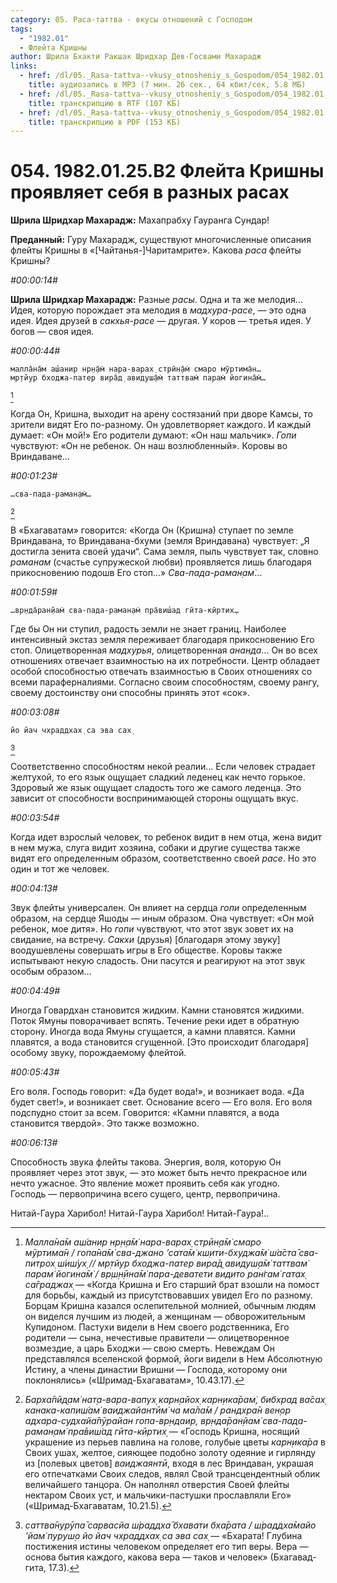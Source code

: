 ```yaml
---
category: 05. Раса-таттва - вкусы отношений с Господом
tags:
  - "1982.01"
  - Флейта Кришны
author: Шрила Бхакти Ракшак Шридхар Дев-Госвами Махарадж
links:
  - href: /dl/05._Rasa-tattva--vkusy_otnosheniy_s_Gospodom/054_1982.01.25.B2_SridharMj_Fleyta_Krishny_proyavlyayet_sebya_v_raznyh_rasah.mp3
    title: аудиозапись в MP3 (7 мин. 26 сек., 64 кбит/сек, 5.8 МБ)
  - href: /dl/05._Rasa-tattva--vkusy_otnosheniy_s_Gospodom/054_1982.01.25.B2_SridharMj_Fleyta_Krishny_proyavlyayet_sebya_v_raznyh_rasah.rtf
    title: транскрипцию в RTF (107 КБ)
  - href: /dl/05._Rasa-tattva--vkusy_otnosheniy_s_Gospodom/054_1982.01.25.B2_SridharMj_Fleyta_Krishny_proyavlyayet_sebya_v_raznyh_rasah.pdf
    title: транскрипцию в PDF (153 КБ)
---
```


# 054. 1982.01.25.B2 Флейта Кришны проявляет себя в разных расах

**Шрила Шридхар Махарадж:** Махапрабху Гауранга Сундар!

**Преданный:** Гуру Махарадж, существуют многочисленные описания флейты Кришны в «[Чайтанья-]Чаритамрите». Какова *раса* флейты Кришны?

*#00:00:14#*

**Шрила Шридхар Махарадж:** Разные *расы*. Одна и та же мелодия… Идея, которую порождает эта мелодия в *мадхура-расе*, — это одна идея. Идея друзей в *сакхья-расе* — другая. У коров — третья идея. У богов — своя идея.

*#00:00:44#*

    малла̄на̄м аш́анир нр̣н̣а̄м̇ нара-варах̣ стрӣн̣а̄м̇ смаро мӯртима̄н…
    мр̣тйур бходжа-патер вира̄д̣ авидуш̣а̄м̇ таттвам̇ парам̇ йогина̄м̇…
[^_ftn1]

Когда Он, Кришна, выходит на арену состязаний при дворе Камсы, то зрители видят Его по-разному. Он удовлетворяет каждого. И каждый думает: «Он мой!» Его родители думают: «Он наш мальчик». *Гопи* чувствуют: «Он не ребенок. Он наш возлюбленный». Коровы во Вриндаване…

*#00:01:23#*

    …сва-пада-раман̣ам̇…
[^_ftn2]

В «Бхагаватам» говорится: «Когда Он (Кришна) ступает по земле Вриндавана, то Вриндавана-бхуми (земля Вриндавана) чувствует: „Я достигла зенита своей удачи“. Сама земля, пыль чувствует так, словно *раманам* (счастье супружеской любви) проявляется лишь благодаря прикосновению подошв Его стоп…» *Сва-пада-раман̣ам̇*…

*#00:01:59#*

    …вр̣нда̄ран̣йам̇ сва-пада-раман̣ам̇ пра̄виш́ад гӣта-кӣртих̣…

Где бы Он ни ступил, радость земли не знает границ. Наиболее интенсивный экстаз земля переживает благодаря прикосновению Его стоп. Олицетворенная *мадхурья*, олицетворенная *ананда*… Он во всех отношениях отвечает взаимностью на их потребности. Центр обладает особой способностью отвечать взаимностью в Своих отношениях со всеми параферналиями. Согласно своим способностям, своему рангу, своему достоинству они способны принять этот «сок».

*#00:03:08#*

    йо йач чхраддхах̣ са эва сах̣
[^_ftn3]

Соответственно способностям некой реалии… Если человек страдает желтухой, то его язык ощущает сладкий леденец как нечто горькое. Здоровый же язык ощущает сладость того же самого леденца. Это зависит от способности воспринимающей стороны ощущать вкус.

*#00:03:54#*

Когда идет взрослый человек, то ребенок видит в нем отца, жена видит в нем мужа, слуга видит хозяина, собаки и другие существа также видят его определенным образом, соответственно своей *расе*. Но это один и тот же человек.

*#00:04:13#*

Звук флейты универсален. Он влияет на сердца *гопи* определенным образом, на сердце Яшоды — иным образом. Она чувствует: «Он мой ребенок, мое дитя». Но *гопи* чувствуют, что этот звук зовет их на свидание, на встречу. *Сакхи* (друзья) [благодаря этому звуку] воодушевлены совершать игры в Его обществе. Коровы также испытывают некую сладость. Они пасутся и реагируют на этот звук особым образом…

*#00:04:49#*

Иногда Говардхан становится жидким. Камни становятся жидкими. Поток Ямуны поворачивает вспять. Течение реки идет в обратную сторону. Иногда вода Ямуны сгущается, а камни плавятся. Камни плавятся, а вода становится сгущенной. [Это происходит благодаря] особому звуку, порождаемому флейтой.

*#00:05:43#*

Его воля. Господь говорит: «Да будет вода!», и возникает вода. «Да будет свет!», и возникает свет. Основание всего — Его воля. Его воля подспудно стоит за всем. Говорится: «Камни плавятся, а вода становится твердой». Это также возможно.

*#00:06:13#*

Способность звука флейты такова. Энергия, воля, которую Он проявляет через этот звук, — это может быть нечто прекрасное или нечто ужасное. Это явление может проявить себя как угодно. Господь — первопричина всего сущего, центр, первопричина.

Нитай-Гаура Харибол! Нитай-Гаура Харибол! Нитай-Гаура!..

[^_ftn1]: *Малла̄на̄м аш́анир нр̣н̣а̄м̇ нара-варах̣ стрӣн̣а̄м̇ смаро мӯртима̄н / гопа̄на̄м̇ сва-джано ’сата̄м̇ кш̣ити-бхуджа̄м̇ ш́а̄ста̄ сва-питрох̣ ш́иш́ух̣ // мр̣тйур бходжа-патер вира̄д̣ авидуш̣а̄м̇ таттвам̇ парам̇ йогина̄м̇ / вр̣ш̣н̣ӣна̄м̇ пара-деватети видито ран̇гам̇ гатах̣ са̄граджах̣* — «Когда Кришна и Его старший брат взошли на помост для борьбы, каждый из присутствовавших увидел Его по разному. Борцам Кришна казался ослепительной молнией, обычным людям он виделся лучшим из людей, а женщинам — обворожительным Купидоном. Пастухи видели в Нем своего родственника, Его родители — сына, нечестивые правители — олицетворенное возмездие, а царь Бходжи — свою смерть. Невеждам Он представлялся вселенской формой, йоги видели в Нем Абсолютную Истину, а члены династии Вришни — Господа, которому они поклонялись» («Шримад-Бхагаватам», 10.43.17).

[^_ftn2]: *Барха̄пӣд̣ам̇ нат̣а-вара-вапух̣ карн̣айох̣ карн̣ика̄рам̇, бибхрад ва̄сах̣ канака-капиш́ам̇ ваиджайантӣм̇ ча ма̄ла̄м / рандхра̄н вен̣ор адхара-судхайа̄пӯрайан гопа-вр̣ндаир, вр̣нда̄ран̣йам̇ сва-пада-раман̣ам̇ пра̄виш́ад гӣта-кӣртих̣* — «Господь Кришна, носящий украшение из перьев павлина на голове, голубые цветы *карн̣ика̄ра* в Своих ушах, желтое, сияющее подобно золоту одеяние и гирлянду из [полевых цветов] *ваиджаянтӣ*, входя в лес Вриндаван, украшая его отпечатками Своих следов, являл Свой трансцендентный облик величайшего танцора. Он наполнял отверстия Своей флейты нектаром Своих уст, и мальчики-пастушки прославляли Его» («Шримад-Бхагаватам, 10.21.5).

[^_ftn3]: *саттва̄нурӯпа̄ сарвасйа ш́раддха̄ бхавати бха̄рата / ш́раддха̄майо ’йам̇ пуруш̣о йо йач чхраддхах̣ са эва сах̣* — «Бхарата! Глубина постижения истины человеком определяет его тип веры. Вера — основа бытия каждого, какова вера — таков и человек» (Бхагавад-гита, 17.3).

